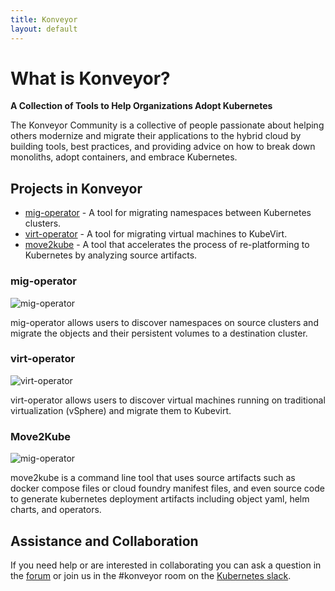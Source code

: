 ```yaml
---
title: Konveyor
layout: default
---
```


# What is Konveyor?

**A Collection of Tools to Help Organizations Adopt Kubernetes**

The Konveyor Community is a collective of people passionate about helping others modernize and migrate their applications to the hybrid cloud by building tools, best practices, and providing advice on how to break down monoliths, adopt containers, and embrace Kubernetes.






## Projects in Konveyor

* [mig-operator](https://github.com/konveyor/mig-operator) - A tool for migrating namespaces between Kubernetes clusters.
* [virt-operator](https://github.com/konveyor/virt-operator) - A tool for migrating virtual machines to KubeVirt.
* [move2kube](https://github.com/konveyor/move2kube) - A tool that accelerates the process of re-platforming to Kubernetes by analyzing source artifacts.

### mig-operator

![mig-operator](https://github.com/konveyor/konveyor.github.io/raw/master/images/Konveyor_Diagram_mig-operator.png)

mig-operator allows users to discover namespaces on source clusters and migrate the objects and their persistent volumes to a destination cluster.

### virt-operator

![virt-operator](https://github.com/konveyor/konveyor.github.io/raw/master/images/Konveyor_Diagram_virt-operator.png)

virt-operator allows users to discover virtual machines running on traditional virtualization (vSphere) and migrate them to Kubevirt.


### Move2Kube

![mig-operator](https://github.com/konveyor/konveyor.github.io/raw/master/images/Konveyor_Diagram_move2kube.png)

move2kube is a command line tool that uses source artifacts such as docker compose files or cloud foundry manifest files, and even source code to generate kubernetes deployment artifacts including object yaml, helm charts, and operators. 


## Assistance and Collaboration

If you need help or are interested in collaborating you can ask a question in the [forum](https://groups.google.com/access-error?continue=https://groups.google.com/g/konveyorio) or join us in the #konveyor room on the [Kubernetes slack](https://slack.k8s.io/). 

